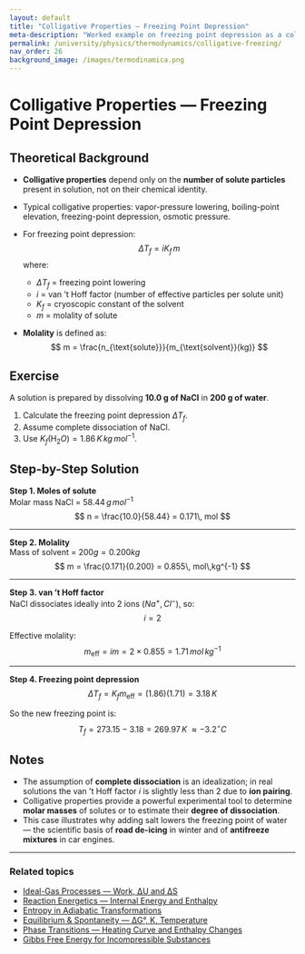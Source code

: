 ```yaml
---
layout: default
title: "Colligative Properties — Freezing Point Depression"
meta-description: "Worked example on freezing point depression as a colligative property. Includes theoretical recalls, full calculation, and explanatory notes."
permalink: /university/physics/thermodynamics/colligative-freezing/
nav_order: 26
background_image: /images/termodinamica.png
---
```


# Colligative Properties — Freezing Point Depression

<div class="content-box">

## Theoretical Background

- **Colligative properties** depend only on the **number of solute particles** present in solution, not on their chemical identity.  
- Typical colligative properties: vapor-pressure lowering, boiling-point elevation, freezing-point depression, osmotic pressure.  

- For freezing point depression:  
  $$
  \Delta T_f = i K_f \, m
  $$
  where:  
  - $\Delta T_f$ = freezing point lowering  
  - $i$ = van ’t Hoff factor (number of effective particles per solute unit)  
  - $K_f$ = cryoscopic constant of the solvent  
  - $m$ = molality of solute  

- **Molality** is defined as:  
  $$
  m = \frac{n_{\text{solute}}}{m_{\text{solvent}}(kg)}
  $$

</div>

<div class="content-box">

## Exercise

A solution is prepared by dissolving **10.0 g of NaCl** in **200 g of water**.  

1. Calculate the freezing point depression $\Delta T_f$.  
2. Assume complete dissociation of NaCl.  
3. Use $K_f(\text{H}_2O) = 1.86\, K\,kg\,mol^{-1}$.

</div>

<div class="content-box">

## Step-by-Step Solution

**Step 1. Moles of solute**  
Molar mass NaCl = $58.44\, g\,mol^{-1}$  
$$
n = \frac{10.0}{58.44} = 0.171\, mol
$$

---

**Step 2. Molality**  
Mass of solvent = $200 g = 0.200 kg$  
$$
m = \frac{0.171}{0.200} = 0.855\, mol\,kg^{-1}
$$

---

**Step 3. van ’t Hoff factor**  
NaCl dissociates ideally into 2 ions ($Na^+, Cl^-$), so:  
$$
i = 2
$$

Effective molality:  
$$
m_{\text{eff}} = i m = 2 \times 0.855 = 1.71\, mol\,kg^{-1}
$$

---

**Step 4. Freezing point depression**  
$$
\Delta T_f = K_f m_{\text{eff}} = (1.86)(1.71) = 3.18\, K
$$

So the new freezing point is:  
$$
T_f = 273.15 - 3.18 = 269.97\,K \;\approx -3.2^\circ C
$$

</div>

<div class="content-box">

## Notes

- The assumption of **complete dissociation** is an idealization; in real solutions the van ’t Hoff factor $i$ is slightly less than 2 due to **ion pairing**.  
- Colligative properties provide a powerful experimental tool to determine **molar masses** of solutes or to estimate their **degree of dissociation**.  
- This case illustrates why adding salt lowers the freezing point of water — the scientific basis of **road de-icing** in winter and of **antifreeze mixtures** in car engines.  

</div>

---

### Related topics  
- [Ideal-Gas Processes — Work, ΔU and ΔS](/university/physics/thermodynamics/ideal-gas-processes/)  
- [Reaction Energetics — Internal Energy and Enthalpy](/university/physics/thermodynamics/reaction-energetics/)  
- [Entropy in Adiabatic Transformations](/university/physics/thermodynamics/entropy-adiabatic/)  
- [Equilibrium & Spontaneity — ΔG°, K, Temperature](/university/physics/thermodynamics/equilibrium-and-spontaneity/)  
- [Phase Transitions — Heating Curve and Enthalpy Changes](/university/physics/thermodynamics/phase-transitions/)  
- [Gibbs Free Energy for Incompressible Substances](/university/physics/thermodynamics/gibbs-incompressible/)  
